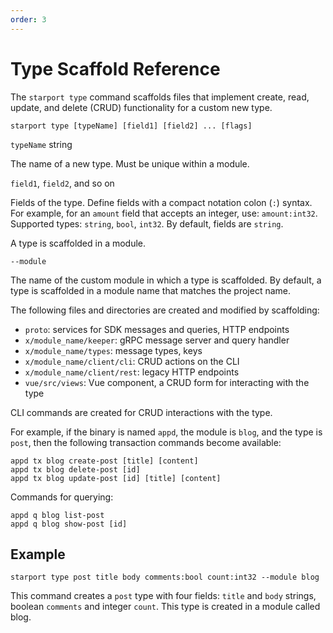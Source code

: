 ```yaml
---
order: 3
---
```


# Type Scaffold Reference

The `starport type` command scaffolds files that implement create, read, update, and delete (CRUD) functionality for a custom new type.

```
starport type [typeName] [field1] [field2] ... [flags]
```

`typeName` string

  The name of a new type. Must be unique within a module.

`field1`, `field2`, and so on

  Fields of the type. Define fields with a compact notation colon (`:`) syntax. For example, for an  `amount` field that accepts an integer, use: `amount:int32`. Supported types: `string`, `bool`, `int32`. By default, fields are `string`.

A type is scaffolded in a module. 

`--module`

  The name of the custom module in which a type is scaffolded. By default, a type is scaffolded in a module name that matches the project name. 

The following files and directories are created and modified by scaffolding:

* `proto`: services for SDK messages and queries, HTTP endpoints
* `x/module_name/keeper`: gRPC message server and query handler
* `x/module_name/types`: message types, keys
* `x/module_name/client/cli`: CRUD actions on the CLI
* `x/module_name/client/rest`: legacy HTTP endpoints
* `vue/src/views`: Vue component, a CRUD form for interacting with the type

CLI commands are created for CRUD interactions with the type. 

For example, if the binary is named `appd`, the module is `blog`, and the type is `post`, then the following transaction commands become available:

```
appd tx blog create-post [title] [content]
appd tx blog delete-post [id]
appd tx blog update-post [id] [title] [content]
```

Commands for querying:

```
appd q blog list-post
appd q blog show-post [id]
```

## Example

```
starport type post title body comments:bool count:int32 --module blog
```

This command creates a `post` type with four fields: `title` and `body` strings, boolean `comments`  and integer `count`. This type is created in a module called blog.
